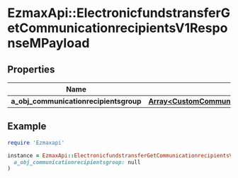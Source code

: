 # EzmaxApi::ElectronicfundstransferGetCommunicationrecipientsV1ResponseMPayload

## Properties

| Name | Type | Description | Notes |
| ---- | ---- | ----------- | ----- |
| **a_obj_communicationrecipientsgroup** | [**Array&lt;CustomCommunicationrecipientsgroupResponse&gt;**](CustomCommunicationrecipientsgroupResponse.md) |  |  |

## Example

```ruby
require 'Ezmaxapi'

instance = EzmaxApi::ElectronicfundstransferGetCommunicationrecipientsV1ResponseMPayload.new(
  a_obj_communicationrecipientsgroup: null
)
```

